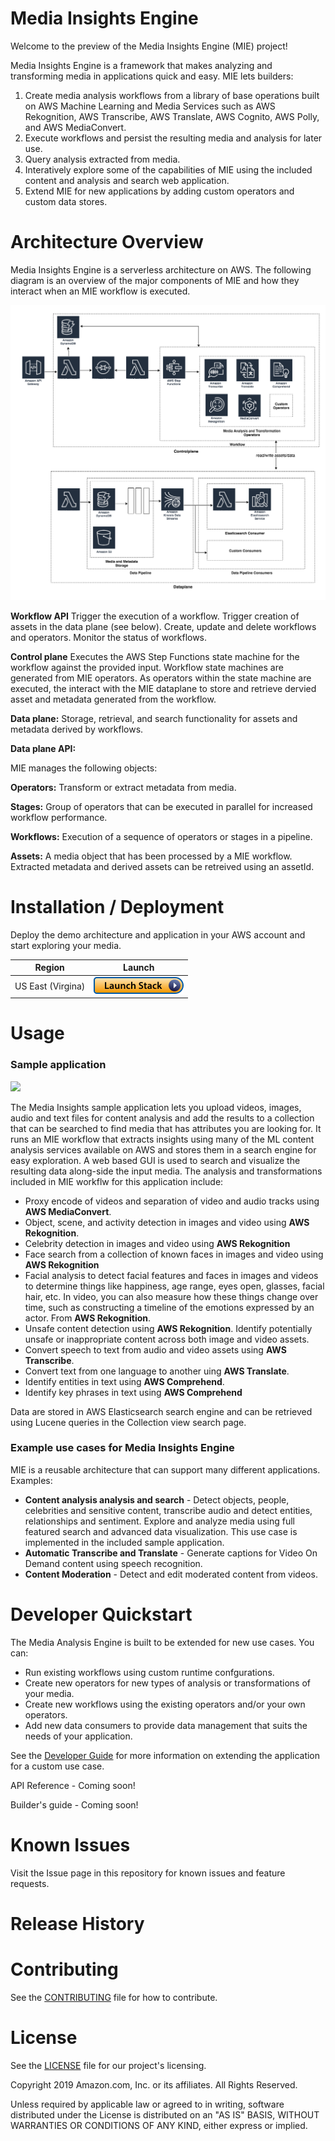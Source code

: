 # Media Insights Engine

Welcome to the preview of the Media Insights Engine (MIE) project!

Media Insights Engine is a framework that makes analyzing and transforming media in applications quick and easy. MIE lets builders: 

1. Create media analysis workflows from a library of base operations built on AWS Machine Learning and Media Services such as AWS Rekognition, AWS Transcribe, AWS Translate, AWS Cognito, AWS Polly, and AWS MediaConvert.
2. Execute workflows and persist the resulting media and analysis for later use.
3. Query analysis extracted from media.
4. Interatively explore some of the capabilities of MIE using the included content and analysis and search web application.
5. Extend MIE for new applications by adding custom operators and custom data stores.
   

# Architecture Overview

Media Insights Engine is a serverless architecture on AWS.  The following diagram is an overview of the major components of MIE and how they interact when an MIE workflow is executed.  

![](doc/images/MIE-execute-workflow-architecture.png)


**Workflow API** Trigger the execution of a workflow. Trigger creation of assets in the data plane (see below). Create, update and delete workflows and operators.  Monitor the status of workflows.

**Control plane** Executes the AWS Step Functions state machine for the workflow against the provided input.  Workflow state machines are generated from MIE operators.  As operators within the state machine are executed, the interact with the MIE dataplane to store and retrieve dervied asset and metadata generated from the workflow.  

**Data plane:** Storage, retrieval, and search functionality for assets and metadata derived by workflows.

**Data plane API:** 

MIE manages the following objects:

**Operators:** Transform or extract metadata from media.  

**Stages:** Group of operators that can be executed in parallel for increased workflow performance.

**Workflows:** Execution of a sequence of operators or stages in a pipeline.  

**Assets:** A media object that has been processed by a MIE workflow. Extracted metadata and derived assets can be retreived using an assetId.


# Installation / Deployment
Deploy the demo architecture and application in your AWS account and start exploring your media.

Region| Launch
------|-----
US East (Virgina) | [![Launch in us-east-1](doc/images/launch-stack.png)](https://console.aws.amazon.com/cloudformation/home?region=us-east-1#/stacks/new?stackName=mie&templateURL=https://rodeolabz-us-east-1.s3.amazonaws.com/media-insights-solution/v0.1.0/cf/media-insights-stack.template)

# Usage

###  Sample application

![](doc/images/MIEDemo.gif)

The Media Insights sample application lets you upload videos, images, audio and text files for content analysis and add the results to a collection that can be searched to find media that has attributes you are looking for.  It runs an MIE workflow that extracts insights using many of the ML content analysis services available on AWS and stores them in a search engine for easy exploration.  A web based GUI is used to search and visualize the resulting data along-side the input media.  The analysis and transformations included in MIE workflw for this application include:

* Proxy encode of videos and separation of video and audio tracks using **AWS MediaConvert**. 
* Object, scene, and activity detection in images and video using **AWS Rekognition**. 
* Celebrity detection in images and video using **AWS Rekognition**
* Face search from a collection of known faces in images and video using **AWS Rekognition**
* Facial analysis to detect facial features and faces in images and videos to determine things like happiness, age range, eyes open, glasses, facial hair, etc. In video, you can also measure how these things change over time, such as constructing a timeline of the emotions expressed by an actor.  From **AWS Rekognition**.
* Unsafe content detection using **AWS Rekognition**. Identify potentially unsafe or inappropriate content across both image and video assets. 
* Convert speech to text from audio and video assets using **AWS Transcribe**.
* Convert text from one language to another uing **AWS Translate**.
* Identify entities in text using **AWS Comprehend**. 
* Identify key phrases in text using **AWS Comprehend**

Data are stored in AWS Elasticsearch search engine and can be retrieved using Lucene queries in the Collection view search page.

### Example use cases for Media Insights Engine
 
MIE is a reusable architecture that can support many different applications.  Examples:
 
* **Content analysis analysis and search** - Detect objects, people, celebrities and sensitive content, transcribe audio and detect entities, relationships and sentiment.  Explore and analyze media using full featured search and advanced data visualization.  This use case is implemented in the included sample application.
* **Automatic Transcribe and Translate** - Generate captions for Video On Demand content using speech recognition.  
* **Content Moderation** - Detect and edit moderated content from videos.

# Developer Quickstart

The Media Analysis Engine is built to be extended for new use cases.  You can:

* Run existing workflows using custom runtime confgurations.
* Create new operators for new types of analysis or transformations of your media.
* Create new workflows using the existing operators and/or your own operators.
* Add new data consumers to provide data management that suits the needs of your application.

See the [Developer Guide](https://github.com/awslabs/aws-media-insights-engine/blob/master/DEVELOPER_QUICK_START.md) for more information on extending the application for a custom use case.

API Reference - Coming soon!

Builder's guide - Coming soon!

# Known Issues

Visit the Issue page in this repository for known issues and feature requests.

# Release History

# Contributing

See the [CONTRIBUTING](https://github.com/awslabs/aws-media-insights-engine/blob/master/CONTRIBUTING.md) file for how to contribute.

# License

See the [LICENSE](https://github.com/awslabs/aws-media-insights-engine/blob/master/LICENSE) file for our project's licensing.

Copyright 2019 Amazon.com, Inc. or its affiliates. All Rights Reserved.

Unless required by applicable law or agreed to in writing, software distributed under the License is distributed on an "AS IS" BASIS, WITHOUT WARRANTIES OR CONDITIONS OF ANY KIND, either express or implied. 
